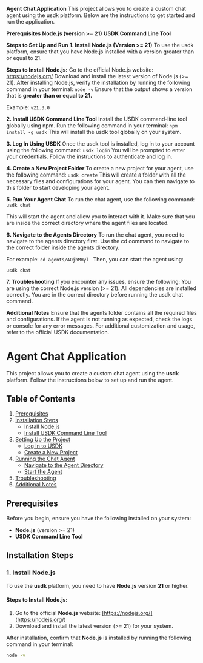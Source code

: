 ****Agent Chat Application****
This project allows you to create a custom chat agent using the usdk platform. Below are the instructions to get started and run the application.

****Prerequisites****
**Node.js (version >= 21)**
**USDK Command Line Tool**

****Steps to Set Up and Run****
**1. Install Node.js (Version >= 21)**
To use the usdk platform, ensure that you have Node.js installed with a version greater than or equal to 21.

**Steps to Install Node.js:**
Go to the official Node.js website: https://nodejs.org/
Download and install the latest version of Node.js (>= 21).
After installing Node.js, verify the installation by running the following command in your terminal:
`node -v`
Ensure that the output shows a version that is **greater than or equal to 21.**

Example:
`v21.3.0`

**2. Install USDK Command Line Tool**
Install the USDK command-line tool globally using npm. Run the following command in your terminal:
`npm install -g usdk`
This will install the usdk tool globally on your system.

**3. Log In Using USDK**
Once the usdk tool is installed, log in to your account using the following command:
`usdk login`
You will be prompted to enter your credentials. Follow the instructions to authenticate and log in.

**4. Create a New Project Folder**
To create a new project for your agent, use the following command:
`usdk create`
This will create a folder with all the necessary files and configurations for your agent. You can then navigate to this folder to start developing your agent.

**5. Run Your Agent Chat**
To run the chat agent, use the following command:
`usdk chat`

This will start the agent and allow you to interact with it. Make sure that you are inside the correct directory where the agent files are located.

**6. Navigate to the Agents Directory**
To run the chat agent, you need to navigate to the agents directory first. Use the cd command to navigate to the correct folder inside the agents directory.

For example:
`cd agents/AOjbMHyl `
Then, you can start the agent using:

`usdk chat`

**7. Troubleshooting**
If you encounter any issues, ensure the following:
You are using the correct Node.js version (>= 21).
All dependencies are installed correctly.
You are in the correct directory before running the usdk chat command.

**Additional Notes**
Ensure that the agents folder contains all the required files and configurations.
If the agent is not running as expected, check the logs or console for any error messages.
For additional customization and usage, refer to the official USDK documentation.



















# Agent Chat Application

This project allows you to create a custom chat agent using the **usdk** platform. Follow the instructions below to set up and run the agent.

## Table of Contents

1. [Prerequisites](#prerequisites)
2. [Installation Steps](#installation-steps)
    - [Install Node.js](#1-install-nodejs)
    - [Install USDK Command Line Tool](#2-install-usdk-command-line-tool)
3. [Setting Up the Project](#setting-up-the-project)
    - [Log In to USDK](#3-log-in-to-usdk)
    - [Create a New Project](#4-create-a-new-project)
4. [Running the Chat Agent](#running-the-chat-agent)
    - [Navigate to the Agent Directory](#5-navigate-to-the-agent-directory)
    - [Start the Agent](#6-start-the-agent)
5. [Troubleshooting](#troubleshooting)
6. [Additional Notes](#additional-notes)

## Prerequisites

Before you begin, ensure you have the following installed on your system:

- **Node.js** (version >= 21)
- **USDK Command Line Tool**

## Installation Steps

### 1. Install Node.js

To use the **usdk** platform, you need to have **Node.js** version **21** or higher.

#### Steps to Install Node.js:
1. Go to the official **Node.js** website: [https://nodejs.org/](https://nodejs.org/)
2. Download and install the latest version (>= 21) for your system.

After installation, confirm that **Node.js** is installed by running the following command in your terminal:

```bash
node -v


